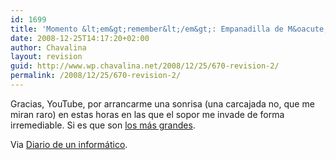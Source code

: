 ```yaml
---
id: 1699
title: 'Momento &lt;em&gt;remember&lt;/em&gt;: Empanadilla de M&oacute;stoles'
date: 2008-12-25T14:17:20+02:00
author: Chavalina
layout: revision
guid: http://www.wp.chavalina.net/2008/12/25/670-revision-2/
permalink: /2008/12/25/670-revision-2/
---
```

Gracias, YouTube, por arrancarme una sonrisa (una carcajada no, que me miran raro) en estas horas en las que el sopor me invade de forma irremediable. Si es que son <a href="http://www.youtube.com/results?search=martesy13" target="_blank">los más grandes</a>.  
  
Via <a href="http://www.sotek.es/2006/03/13/el-mejor-sketch-de-la-historia/" target="_blank">Diario de un informático</a>.